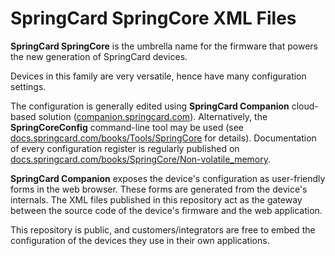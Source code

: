 # SpringCard SpringCore XML Files

**SpringCard SpringCore** is the umbrella name for the firmware that powers the new generation of SpringCard devices.

Devices in this family are very versatile, hence have many configuration settings.

The configuration is generally edited using **SpringCard Companion** cloud-based solution ([companion.springcard.com](https://companion.springcard.com)). Alternatively, the **SpringCoreConfig** command-line tool may be used (see [docs.springcard.com/books/Tools/SpringCore](https://docs.springcard.com/books/Tools/SpringCore/index) for details). Documentation of every configuration register is regularly published on [docs.springcard.com/books/SpringCore/Non-volatile_memory](https://docs.springcard.com/books/SpringCore/Non-volatile_memory/index).

**SpringCard Companion** exposes the device's configuration as user-friendly forms in the web browser. These forms are generated from the device's internals. The XML files published in this repository act as the gateway between the source code of the device's firmware and the web application.

This repository is public, and customers/integrators are free to embed the configuration of the devices they use in their own applications.